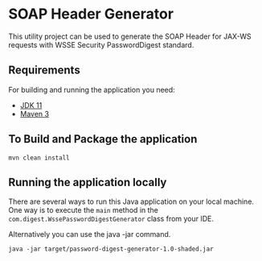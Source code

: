 # SOAP Header Generator

This utility project can be used to generate the SOAP Header for JAX-WS requests with WSSE 
Security PasswordDigest standard.

## Requirements

For building and running the application you need:

- [JDK 11](https://www.oracle.com/java/technologies/downloads/#java11-mac)
- [Maven 3](https://maven.apache.org)

## To Build and Package the application

```shell
mvn clean install
```

## Running the application locally

There are several ways to run this Java application on your local machine. One way is to execute
the `main` method in the `com.digest.WssePasswordDigestGenerator` class from your IDE.

Alternatively you can use the java -jar command.

```shell
java -jar target/password-digest-generator-1.0-shaded.jar
```
